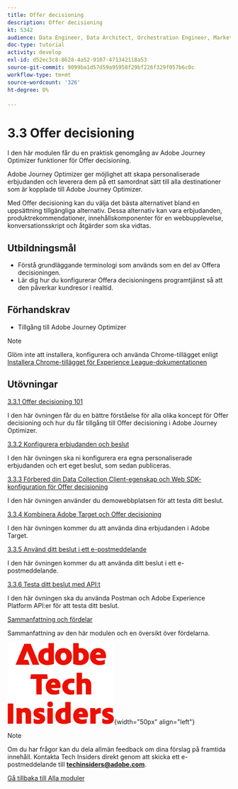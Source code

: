 ```yaml
---
title: Offer decisioning
description: Offer decisioning
kt: 5342
audience: Data Engineer, Data Architect, Orchestration Engineer, Marketer
doc-type: tutorial
activity: develop
exl-id: d52ec3c8-8628-4a52-9107-471342118a53
source-git-commit: 9099ba1d57d59a95958f29bf226f329f057b6c0c
workflow-type: tm+mt
source-wordcount: '326'
ht-degree: 0%

---
```


# 3.3 Offer decisioning

I den här modulen får du en praktisk genomgång av Adobe Journey Optimizer funktioner för Offer decisioning.

Adobe Journey Optimizer ger möjlighet att skapa personaliserade erbjudanden och leverera dem på ett samordnat sätt till alla destinationer som är kopplade till Adobe Journey Optimizer.

Med Offer decisioning kan du välja det bästa alternativet bland en uppsättning tillgängliga alternativ. Dessa alternativ kan vara erbjudanden, produktrekommendationer, innehållskomponenter för en webbupplevelse, konversationsskript och åtgärder som ska vidtas.

## Utbildningsmål

- Förstå grundläggande terminologi som används som en del av Offera decisioningen.
- Lär dig hur du konfigurerar Offera decisioningens programtjänst så att den påverkar kundresor i realtid.

## Förhandskrav

- Tillgång till Adobe Journey Optimizer

>[!NOTE]
>
>Glöm inte att installera, konfigurera och använda Chrome-tillägget enligt [Installera Chrome-tillägget för Experience League-dokumentationen](../../getting-started/gettingstarted/ex1.md)

## Utövningar

[3.3.1 Offer decisioning 101](./ex1.md)

I den här övningen får du en bättre förståelse för alla olika koncept för Offer decisioning och hur du får tillgång till Offer decisioning i Adobe Journey Optimizer.

[3.3.2 Konfigurera erbjudanden och beslut](./ex2.md)

I den här övningen ska ni konfigurera era egna personaliserade erbjudanden och ert eget beslut, som sedan publiceras.

[3.3.3 Förbered din Data Collection Client-egenskap och Web SDK-konfiguration för Offer decisioning](./ex3.md)

I den här övningen använder du demowebbplatsen för att testa ditt beslut.

[3.3.4 Kombinera Adobe Target och Offer decisioning](./ex4.md)

I den här övningen kommer du att använda dina erbjudanden i Adobe Target.

[3.3.5 Använd ditt beslut i ett e-postmeddelande](./ex5.md)

I den här övningen kommer du att använda ditt beslut i ett e-postmeddelande.

[3.3.6 Testa ditt beslut med API:t](./ex6.md)

I den här övningen ska du använda Postman och Adobe Experience Platform API:er för att testa ditt beslut.

[Sammanfattning och fördelar](./summary.md)

Sammanfattning av den här modulen och en översikt över fördelarna.

![Tech Insiders](./../../../assets/images/techinsiders.png){width="50px" align="left"}

>[!NOTE]
>
>Om du har frågor kan du dela allmän feedback om dina förslag på framtida innehåll. Kontakta Tech Insiders direkt genom att skicka ett e-postmeddelande till **techinsiders@adobe.com**.

[Gå tillbaka till Alla moduler](../../../overview.md)
